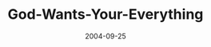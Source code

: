 ---
layout: music 
title: "God-Wants-Your-Everything"
series: "Life, The Universe and Everything"
date: 2004-09-25 
description: "Life, The Universe and Everything"
audio: "http://www.crossroads.net/audio/2004/2004_08_Life/LTUAE_07_09-25-04_Everything.mp3"
audio-duration: "40:41"
---